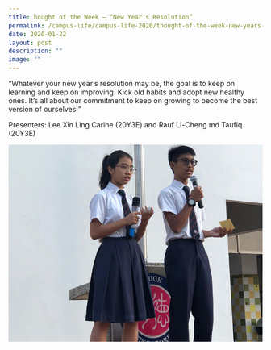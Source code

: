 ```yaml
---
title: hought of the Week – “New Year’s Resolution”
permalink: /campus-life/campus-life-2020/thought-of-the-week-new-years-resolution/
date: 2020-01-22
layout: post
description: ""
image: ""
---
```

“Whatever your new year’s resolution may be, the goal is to keep on learning and keep on improving. Kick old habits and adopt new healthy ones. It’s all about our commitment to keep on growing to become the best version of ourselves!”

Presenters: Lee Xin Ling Carine (20Y3E) and Rauf Li-Cheng md Taufiq (20Y3E)

![](images/TOTWcarine.jpeg)